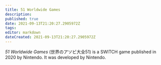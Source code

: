 ```yaml
---
title: 51 Worldwide Games
description: 
published: true
date: 2021-09-13T21:20:27.2905972Z 
tags: 
editor: markdown
dateCreated: 2021-09-13T21:20:27.2905972Z
---
```

_51 Worldwide Games_ (<span lang='ja'>世界のアソビ大全51</span>) is a SWITCH game published in 2020 by Nintendo.
It was developed by Nintendo.
